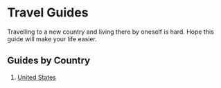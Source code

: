 # Travel Guides

Travelling to a new country and living there by oneself is hard. Hope this guide will make your life easier.

## Guides by Country

1. [United States](United-States.md)